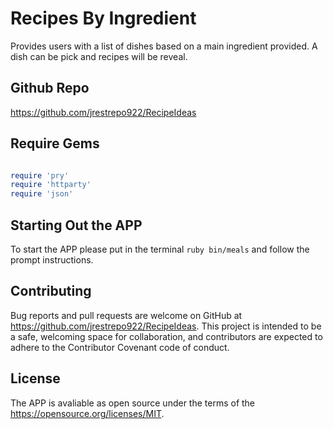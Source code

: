 # Recipes By Ingredient 

Provides users with a list of dishes based on a main ingredient provided. A dish can be pick and recipes will be reveal. 

## Github Repo 

https://github.com/jrestrepo922/RecipeIdeas

## Require Gems 

```ruby

require 'pry'
require 'httparty'
require 'json'

```

## Starting Out the APP 

To start the APP please put in the terminal ```ruby bin/meals``` and follow the prompt instructions. 


## Contributing 

Bug reports and pull requests are welcome on GitHub at https://github.com/jrestrepo922/RecipeIdeas. This project is intended to be a safe, welcoming space for collaboration, and contributors are expected to adhere to the Contributor Covenant code of conduct.

## License 

The APP is avaliable as open source under the terms of the https://opensource.org/licenses/MIT.






